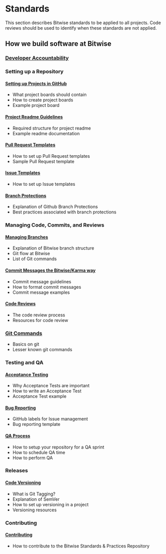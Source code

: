 # Standards

This section describes Bitwise standards to be applied to all projects. Code reviews should be used to identify when these standards are not applied.

## How we build software at Bitwise

### [Developer Accountability](developer-accountability.md)

### Setting up a Repository

#### [Setting up Projects in GitHub](project-setup.md)

- What project boards should contain
- How to create project boards
- Example project board

#### [Project Readme Guidelines](readme-guidelines.md)

- Required structure for project readme
- Example readme documentation

#### [Pull Request Templates](pull-request-template.md)

- How to set up Pull Request templates
- Sample Pull Request template

#### [Issue Templates](issue-template.md)

- How to set up Issue templates

#### [Branch Protections](branch-protections.md)

 - Explanation of Github Branch Protections
 - Best practices associated with branch protections

### Managing Code, Commits, and Reviews

#### [Managing Branches](branching.md)

- Explanation of Bitwise branch structure
- Git flow at Bitwise
- List of Git commands

#### [Commit Messages the Bitwise/Karma way](commits.md)

- Commit message guidelines
- How to format commit messages
- Commit message examples

#### [Code Reviews](code-reviews.md)

- The code review process
- Resources for code review

### [Git Commands](git-commands.md)

- Basics on git
- Lesser known git commands

### Testing and QA

#### [Acceptance Testing](acceptance-testing.md)

- Why Acceptance Tests are important
- How to write an Acceptance Test
- Acceptance Test example

#### [Bug Reporting](bug-reporting.md)

- GitHub labels for Issue management
- Bug reporting template

#### [QA Process](qa-process.md)

- How to setup your repository for a QA sprint
- How to schedule QA time
- How to perform QA

### Releases

#### [Code Versioning](code-versioning.md)

- What is Git Tagging?
- Explanation of SemVer
- How to set up versioning in a project
- Versioning resources

### Contributing

#### [Contributing](contributing.md)

- How to contribute to the Bitwise Standards & Practices Repository
